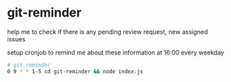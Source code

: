 # git-reminder
help me to check if there is any pending review request, new assigned issues

setup cronjob to remind me about these information at 16:00 every weekday

```bash
# git reminder
0 9 * * 1-5 cd git-reminder && node index.js

```

